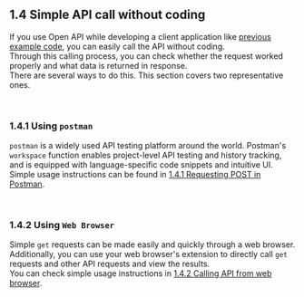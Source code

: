 ﻿## 1.4 Simple API call without coding

If you use Open API while developing a client application like [previous example code](../3-sample-code/README.md), you can easily call the API without coding.  
Through this calling process, you can check whether the request worked properly and what data is returned in response.  
There are several ways to do this. This section covers two representative ones.

<br>

### 1.4.1 Using `postman`

`postman` is a widely used API testing platform around the world.
Postman's `workspace` function enables project-level API testing and history tracking, and is equipped with language-specific code snippets and intuitive UI.
Simple usage instructions can be found in [1.4.1 Requesting POST in Postman](../4-api-test/1-postman.md).


<br>


### 1.4.2 Using `Web Browser`

Simple `get` requests can be made easily and quickly through a web browser.  
Additionally, you can use your web browser's extension to directly call `get` requests and other API requests and view the results.  
You can check simple usage instructions in [1.4.2 Calling API from web browser](../4-api-test/2-web-browser.md).